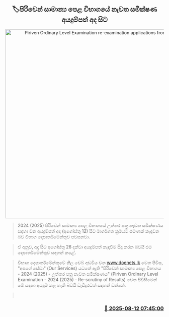 <p align='center'><b><h2 align='center' title='Piriven Ordinary Level Examination re-examination applications from today'>🏷පිරිවෙන් සාමාන්‍ය පෙළ විභාගයේ නැවත සමීක්ෂණ අයදුම්පත් අද සිට</h2></b></p>
<p align='center'><img src='https://helakuru.sgp1.cdn.digitaloceanspaces.com/esana/images/lib/exam-new-1[1].jpg' width='600' alt='Piriven Ordinary Level Examination re-examination applications from today'></p>

> 2024 (2025) පිරිවෙන් සාමාන්‍ය පෙළ විභාගයේ උත්තර පත්‍ර නැවත සමීක්ෂණය සඳහා වන අයදුම්පත් අද (අගෝස්තු 12) සිට මාර්ගගත ක්‍රමයට පමණක් කැඳවන බව විභාග දෙපාර්තමේන්තුව පවසනවා.

> ඒ අනුව, අද සිට අගෝස්තු 26 දක්වා අයදුම්පත් කැඳවීම සිදු කරන බවයි එම දෙපාර්තමේන්තුව සඳහන් කළේ.

> විභාග දෙපාර්තමේන්තුවේ නිල වෙබ් අඩවිය වන www.doenets.lk වෙත පිවිස, "අපගේ සේවා" (Our Services) යටතේ ඇති "පිරිවෙන් සාමාන්‍ය පෙළ විභාගය - 2024 (2025) - උත්තර පත්‍ර නැවත සමීක්ෂණය" (Piriven Ordinary Level Examination - 2024 (2025) - Re-scrutiny of Results) වෙත පිවිසීමෙන් මේ සඳහා අයදුම් කළ හැකි බවයි වැඩිදුරටත් සඳහන් වන්නේ.

>  



<h3 align='right'><a href='https://www.helakuru.lk/esana/p/112620/'>📅 2025-08-12 07:45:00</a></h3>
